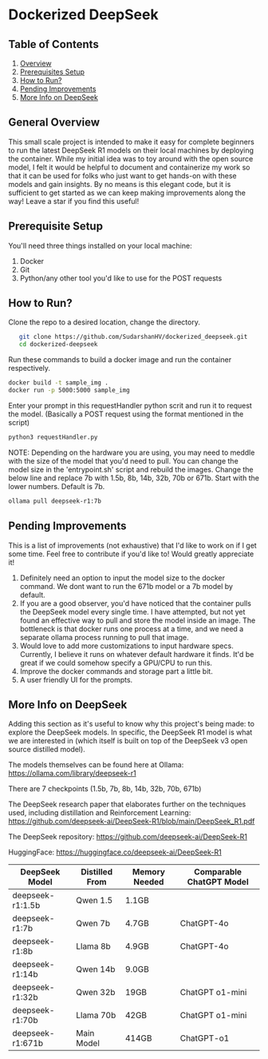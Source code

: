 # Dockerized DeepSeek

## Table of Contents
1. [Overview](#overview)
2. [Prerequisites Setup](#prerequisites-to-run)
3. [How to Run?](#how-to-run)
4. [Pending Improvements](#limitations-and-pending-improvements)
5. [More Info on DeepSeek](#deepseek)

## General Overview
This small scale project is intended to make it easy for complete beginners to run the latest DeepSeek R1 models on their local machines by deploying the container. While my initial idea was to toy around with the open source model, I felt it would be helpful to document and containerize my work so that it can be used for folks who just want to get hands-on with these models and gain insights. By no means is this elegant code, but it is sufficient to get started as we can keep making improvements along the way! Leave a star if you find this useful!

## Prerequisite Setup
You'll need three things installed on your local machine:
1) Docker
2) Git
3) Python/any other tool you'd like to use for the POST requests

## How to Run?

Clone the repo to a desired location, change the directory.
```bash
   git clone https://github.com/SudarshanHV/dockerized_deepseek.git
   cd dockerized-deepseek
```
Run these commands to build a docker image and run the container respectively.

```bash
docker build -t sample_img .
docker run -p 5000:5000 sample_img
```

Enter your prompt in this requestHandler python scrit and run it to request the model. (Basically a POST request using the format mentioned in the script)
```bash
python3 requestHandler.py
```

NOTE: Depending on the hardware you are using, you may need to meddle with the size of the model that you'd need to pull. You can change the model size in the 'entrypoint.sh' script and rebuild the images. Change the below line and replace 7b with 1.5b, 8b, 14b, 32b, 70b or 671b. Start with the lower numbers. Default is 7b.
```bash
ollama pull deepseek-r1:7b
```

## Pending Improvements

This is a list of improvements (not exhaustive) that I'd like to work on if I get some time. Feel free to contribute if you'd like to! Would greatly appreciate it!

1) Definitely need an option to input the model size to the docker command. We dont want to run the 671b model or a 7b model by default.
2) If you are a good observer, you'd have noticed that the container pulls the DeepSeek model every single time. I have attempted, but not yet found an effective way to pull and store the model inside an image. The bottleneck is that docker runs one process at a time, and we need a separate ollama process running to pull that image.
3) Would love to add more customizations to input hardware specs. Currently, I believe it runs on whatever default hardware it finds. It'd be great if we could somehow specify a GPU/CPU to run this.
4) Improve the docker commands and storage part a little bit.
5) A user friendly UI for the prompts.


## More Info on DeepSeek

Adding this section as it's useful to know why this project's being made: to explore the DeepSeek models. In specific, the DeepSeek R1 model is what we are interested in (which itself is built on top of the DeepSeek v3 open source distilled model).

The models themselves can be found here at Ollama: https://ollama.com/library/deepseek-r1

There are 7 checkpoints (1.5b, 7b, 8b, 14b, 32b, 70b, 671b)

The DeepSeek research paper that elaborates further on the techniques used, including distillation and Reinforcement Learning: https://github.com/deepseek-ai/DeepSeek-R1/blob/main/DeepSeek_R1.pdf

The DeepSeek repository: https://github.com/deepseek-ai/DeepSeek-R1

HuggingFace: https://huggingface.co/deepseek-ai/DeepSeek-R1

| DeepSeek Model  | Distilled From  | Memory Needed | Comparable ChatGPT Model |
|-----------------|-----------------|---------------|-------------------------|
| deepseek-r1:1.5b         | Qwen 1.5        | 1.1GB           |                  |
| deepseek-r1:7b         | Qwen 7b        | 4.7GB           |    ChatGPT-4o                |
| deepseek-r1:8b         | Llama 8b       | 4.9GB           |    ChatGPT-4o          |
| deepseek-r1:14b         | Qwen 14b        | 9.0GB           |              |
| deepseek-r1:32b         | Qwen 32b        | 19GB           |   ChatGPT o1-mini           |
| deepseek-r1:70b         | Llama 70b       | 42GB           |     ChatGPT o1-mini         |
| deepseek-r1:671b         | Main Model        | 414GB           |   ChatGPT-o1           |

